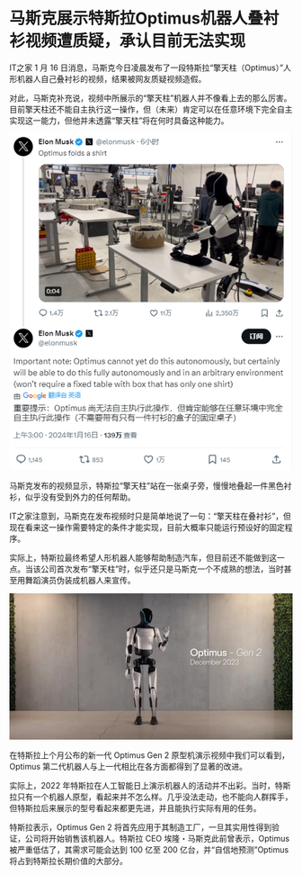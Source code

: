 # 马斯克展示特斯拉Optimus机器人叠衬衫视频遭质疑，承认目前无法实现

IT之家 1 月 16 日消息，马斯克今日凌晨发布了一段特斯拉“擎天柱（Optimus）”人形机器人自己叠衬衫的视频，结果被网友质疑视频造假。

对此，马斯克补充说，视频中所展示的“擎天柱”机器人并不像看上去的那么厉害。目前擎天柱还不能自主执行这一操作，但（未来）肯定可以在任意环境下完全自主实现这一能力，但他并未透露“擎天柱”将在何时具备这种能力。

![d6dcd4ff27a421e83f5b50bb81b0e52c.jpg](https://raw.githubusercontent.com/qqhsx/qqnews_image/main/2024/01/16/马斯克展示特斯拉Optimus机器人叠衬衫视频遭质疑，承认目前无法实现/d6dcd4ff27a421e83f5b50bb81b0e52c.jpg)

马斯克发布的视频显示，特斯拉“擎天柱”站在一张桌子旁，慢慢地叠起一件黑色衬衫，似乎没有受到外力的任何帮助。

IT之家注意到，马斯克在发布视频时只是简单地说了一句：“擎天柱在叠衬衫”，但现在看来这一操作需要特定的条件才能实现，目前大概率只能运行预设好的固定程序。

实际上，特斯拉最终希望人形机器人能够帮助制造汽车，但目前还不能做到这一点。当该公司首次发布“擎天柱”时，似乎还只是马斯克一个不成熟的想法，当时甚至用舞蹈演员伪装成机器人来宣传。

![537a2c100b7e2a263fe30fb4e7a5242f.jpg](https://raw.githubusercontent.com/qqhsx/qqnews_image/main/2024/01/16/马斯克展示特斯拉Optimus机器人叠衬衫视频遭质疑，承认目前无法实现/537a2c100b7e2a263fe30fb4e7a5242f.jpg)

在特斯拉上个月公布的新一代 Optimus Gen 2 原型机演示视频中我们可以看到，Optimus 第二代机器人与上一代相比在各方面都得到了显著的改进。

实际上，2022
年特斯拉在人工智能日上演示机器人的活动并不出彩。当时，特斯拉只有一个机器人原型，看起来并不怎么样。几乎没法走动，也不能向人群挥手，但特斯拉后来展示的型号看起来都更先进，并且能执行实际有用的任务。

特斯拉表示，Optimus Gen 2 将首先应用于其制造工厂，一旦其实用性得到验证，公司将开始销售该机器人。特斯拉 CEO
埃隆・马斯克此前曾表示，Optimus 被严重低估了，其需求可能会达到 100 亿至 200 亿台，并“自信地预测”Optimus
将占到特斯拉长期价值的大部分。

